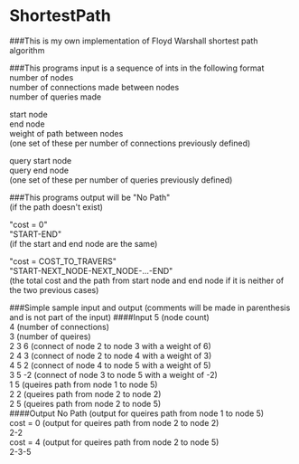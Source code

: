 # ShortestPath

###This is my own implementation of Floyd Warshall shortest path algorithm

###This programs input is a sequence of ints in the following format <br />
number of nodes <br />
number of connections made between nodes <br />
number of queries made
  
  start node <br />
  end node<br />
  weight of path between nodes <br />
    (one set of these per number of connections previously defined)
   
  query start node<br />
  query end node<br />
    (one set of these per number of queries previously defined)
    
###This programs output will be 
  "No Path" <br />
        (if the path doesn't exist)
  
  "cost = 0" <br />
  "START-END"<br />
        (if the start and end node are the same)
  
  "cost = COST_TO_TRAVERS"<br />
  "START-NEXT_NODE-NEXT_NODE-...-END"<br />
        (the total cost and the path from start node and end node if it is neither of the two previous cases)
        
        
###Simple sample input and output (comments will be made in parenthesis and is not part of the input) 
####Input
5 (node count)<br />
4 (number of connections)<br />
3 (number of queires)<br />
2 3 6 (connect of node 2 to node 3 with a weight of 6)<br />
2 4 3 (connect of node 2 to node 4 with a weight of 3)<br />
4 5 2 (connect of node 4 to node 5 with a weight of 5)<br />
3 5 -2 (connect of node 3 to node 5 with a weight of -2)<br />
1 5 (queires path from node 1 to node 5)<br />
2 2 (queires path from node 2 to node 2)<br />
2 5 (queires path from node 2 to node 5)<br />
####Output
No Path (output for queires path from node 1 to node 5)<br />
cost = 0 (output for queires path from node 2 to node 2)<br />
2-2<br />
cost = 4 (output for queires path from node 2 to node 5)<br />
2-3-5<br />



  
